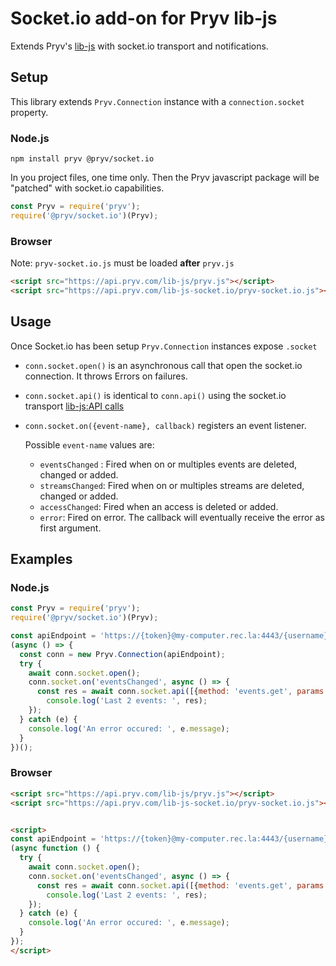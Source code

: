 # Socket.io add-on for Pryv lib-js

Extends Pryv's [lib-js](https://github.com/pryv/lib-js) with socket.io transport and notifications.

## Setup

This library extends `Pryv.Connection` instance with a `connection.socket` property. 

### Node.js 

`npm install pryv @pryv/socket.io`

In you project files, one time only. Then the Pryv javascript package will be "patched" with socket.io capabilities. 

```javascript
const Pryv = require('pryv');
require('@pryv/socket.io')(Pryv);
```

### Browser

Note: `pryv-socket.io.js` must be loaded **after** `pryv.js`


```html
<script src="https://api.pryv.com/lib-js/pryv.js"></script>
<script src="https://api.pryv.com/lib-js-socket.io/pryv-socket.io.js"></script>
```

## Usage

Once Socket.io has been setup `Pryv.Connection` instances expose `.socket`

- `conn.socket.open()` is an asynchronous call that open the socket.io connection. It throws Errors on failures.

- `conn.socket.api()` is identical to `conn.api()` using the socket.io transport [lib-js:API calls](https://github.com/pryv/lib-js#api-calls)

- `conn.socket.on({event-name}, callback)` registers an event listener.

  Possible `event-name` values are:

  - `eventsChanged` :  Fired when on or multiples events are deleted, changed or added.
  - `streamsChanged`: Fired when on or multiples streams are deleted, changed or added.
  - `accessChanged`: Fired when an access is deleted or added.
  - `error`: Fired on error. The callback will eventually receive the error as first argument.

## Examples

### Node.js

```javascript
const Pryv = require('pryv');
require('@pryv/socket.io')(Pryv);

const apiEndpoint = 'https://{token}@my-computer.rec.la:4443/{username}/';
(async () => { 
  const conn = new Pryv.Connection(apiEndpoint);
  try {
    await conn.socket.open();
    conn.socket.on('eventsChanged', async () => {
      const res = await conn.socket.api([{method: 'events.get', params: {limit: 2}}]);
    	console.log('Last 2 events: ', res);
    });
  } catch (e) {
    console.log('An error occured: ', e.message);
  }
})();
```

### Browser

```html
<script src="https://api.pryv.com/lib-js/pryv.js"></script>
<script src="https://api.pryv.com/lib-js-socket.io/pryv-socket.io.js"></script>


<script>
const apiEndpoint = 'https://{token}@my-computer.rec.la:4443/{username}/';
(async function () { 
  try {
    await conn.socket.open();
    conn.socket.on('eventsChanged', async () => {
      const res = await conn.socket.api([{method: 'events.get', params: {limit: 2}}]);
    	console.log('Last 2 events: ', res);
    });
  } catch (e) {
    console.log('An error occured: ', e.message);
  }
});
</script>
```

